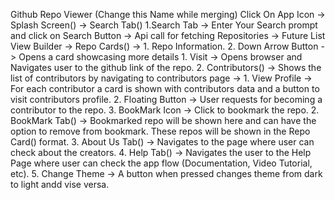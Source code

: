 Github Repo Viewer (Change this Name while merging)
Click On App Icon -> Splash Screen() -> Search Tab()
                                        1.Search Tab -> 
                                            Enter Your Search prompt and click on Search Button -> 
                                                Api call for fetching Repositories -> 
                                                    Future List View Builder -> 
                                                        Repo Cards() -> 
                                                            1. Repo Information.
                                                            2. Down Arrow Button -> Opens a card showcasing more details
                                                                1. Visit -> Opens browser and Navigates user to the github link of the repo.
                                                                2. Contributors() -> Shows the list of contributors by navigating to contributors page ->
                                                                    1. View Profile -> For each contributor a card is shown with contributors data and a button to visit contributors profile.
                                                                    2. Floating Button -> User requests for becoming a contributor to the repo.
                                                                3. BookMark Icon -> Click to bookmark the repo.
                                        2. BookMark Tab() -> 
                                            Bookmarked repo will be shown here and can have the option to remove from bookmark. These repos will be shown in the Repo Card() format.
                                        3. About Us Tab() -> 
                                            Navigates to the page where user can check about the creators.
                                        4. Help Tab() -> 
                                            Navigates the user to the Help Page where user can check the app flow (Documentation, Video Tutorial, etc). 
                                       5. Change Theme -> 
                                            A button when pressed changes theme from dark to light andd vise versa.
